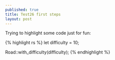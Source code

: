 ```yaml
---
published: true
title: Test26 first steps
layout: post
---
```

Trying to highlight some code just for fun:

{% highlight rs %}
let difficulty = 10;

Road::with_difficulty(difficulty);
{% endhighlight %}